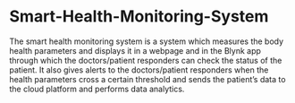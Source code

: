 # Smart-Health-Monitoring-System
The smart health monitoring system is a system which 
measures the body health parameters and displays it in a webpage 
and in the Blynk app through which the doctors/patient responders 
can check the status of the patient. 
It also gives alerts to the doctors/patient responders when the health parameters 
cross a certain threshold and sends the patient’s data to the cloud platform and performs data analytics.
